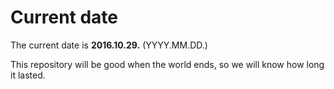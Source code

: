 # Current date

The current date is **2016.10.29.** (YYYY.MM.DD.)

This repository will be good when the world ends, so we will know how long it lasted.